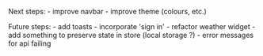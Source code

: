 Next steps:
    - improve navbar
    - improve theme (colours, etc.)

Future steps:
    - add toasts
    - incorporate 'sign in'
    - refactor weather widget
    - add something to preserve state in store (local storage ?)
    - error messages for api failing
